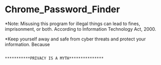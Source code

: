 # Chrome_Password_Finder


*Note: Misusing this program for illegal things can lead to fines, imprisonment, or both. According to Information Technology Act, 2000.

*Keep yourself away and safe from cyber threats and protect your information. Because

                                                          ***********PRIVACY IS A MYTH***************
